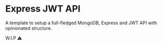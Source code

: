 # Express JWT API

A template to setup a full-fledged MongoDB, Express and JWT API with opinionated structure.

W.I.P ⚠️
